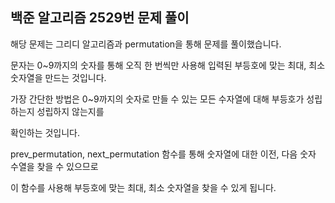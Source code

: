## 백준 알고리즘 2529번 문제 풀이

해당 문제는 그리디 알고리즘과 permutation을 통해 문제를 풀이했습니다.

문자는 0~9까지의 숫자를 통해 오직 한 번씩만 사용해 입력된 부등호에 맞는 최대, 최소 숫자열을 만드는 것입니다.

가장 간단한 방법은 0~9까지의 숫자로 만들 수 있는 모든 수자열에 대해 부등호가 성립하는지 성립하지 않는지를

확인하는 것입니다.

prev_permutation, next_permutation 함수를 통해 숫자열에 대한 이전, 다음 숫자 수열을 찾을 수 있으므로

이 함수를 사용해 부등호에 맞는 최대, 최소 숫자열을 찾을 수 있게 됩니다.

